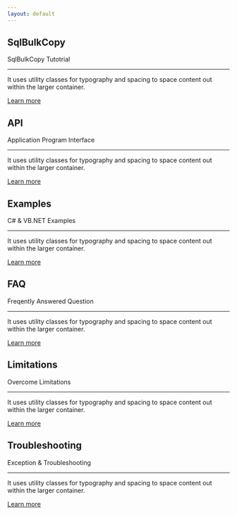 ```yaml
---
layout: default
---
```


<div class="row">
	<div class="col-sm-4">
		<div class="jumbotron">
			<h2 class="display-5">SqlBulkCopy</h2>
			<p class="lead">SqlBulkCopy Tutotrial</p>
			<hr class="my-4">
			<p>It uses utility classes for typography and spacing to space content out within the larger container.</p>
			<p class="lead">
				<a class="btn btn-primary btn-lg" href="#" role="button">Learn more</a>
			</p>
		</div>
	</div>
	<div class="col-sm-4">
		<div class="jumbotron">
			<h2 class="display-5">API</h2>
			<p class="lead">Application Program Interface</p>
			<hr class="my-4">
			<p>It uses utility classes for typography and spacing to space content out within the larger container.</p>
			<p class="lead">
				<a class="btn btn-primary btn-lg" href="#" role="button">Learn more</a>
			</p>
		</div>
	</div>
	<div class="col-sm-4">
		<div class="jumbotron">
			<h2 class="display-5">Examples</h2>
			<p class="lead">C# & VB.NET Examples</p>
			<hr class="my-4">
			<p>It uses utility classes for typography and spacing to space content out within the larger container.</p>
			<p class="lead">
				<a class="btn btn-primary btn-lg" href="#" role="button">Learn more</a>
			</p>
		</div>
	</div>
</div>

<div class="row">
	<div class="col-sm-4">
		<div class="jumbotron">
			<h2 class="display-5">FAQ</h2>
			<p class="lead">Freqently Answered Question</p>
			<hr class="my-4">
			<p>It uses utility classes for typography and spacing to space content out within the larger container.</p>
			<p class="lead">
				<a class="btn btn-primary btn-lg" href="#" role="button">Learn more</a>
			</p>
		</div>
	</div>
	<div class="col-sm-4">
		<div class="jumbotron">
			<h2 class="display-5">Limitations</h2>
			<p class="lead">Overcome Limitations</p>
			<hr class="my-4">
			<p>It uses utility classes for typography and spacing to space content out within the larger container.</p>
			<p class="lead">
				<a class="btn btn-primary btn-lg" href="#" role="button">Learn more</a>
			</p>
		</div>
	</div>
	<div class="col-sm-4">
		<div class="jumbotron">
			<h2 class="display-5">Troubleshooting</h2>
			<p class="lead">Exception & Troubleshooting</p>
			<hr class="my-4">
			<p>It uses utility classes for typography and spacing to space content out within the larger container.</p>
			<p class="lead">
				<a class="btn btn-primary btn-lg" href="#" role="button">Learn more</a>
			</p>
		</div>
	</div>
</div>
